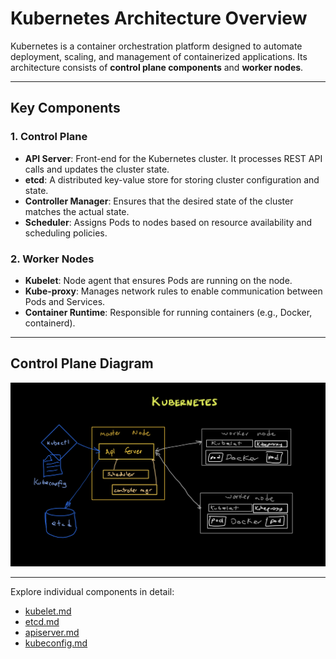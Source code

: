 # Kubernetes Architecture Overview

Kubernetes is a container orchestration platform designed to automate deployment, scaling, and management of containerized applications. Its architecture consists of **control plane components** and **worker nodes**.

---

## **Key Components**

### 1. **Control Plane**
- **API Server**: Front-end for the Kubernetes cluster. It processes REST API calls and updates the cluster state.
- **etcd**: A distributed key-value store for storing cluster configuration and state.
- **Controller Manager**: Ensures that the desired state of the cluster matches the actual state.
- **Scheduler**: Assigns Pods to nodes based on resource availability and scheduling policies.

### 2. **Worker Nodes**
- **Kubelet**: Node agent that ensures Pods are running on the node.
- **Kube-proxy**: Manages network rules to enable communication between Pods and Services.
- **Container Runtime**: Responsible for running containers (e.g., Docker, containerd).

---

## **Control Plane Diagram**
![](../media/architecture.jpeg)

---

Explore individual components in detail:
- [kubelet.md](kubelet.md)
- [etcd.md](etcd.md)
- [apiserver.md](apiserver.md)
- [kubeconfig.md](kubeconfig.md)
